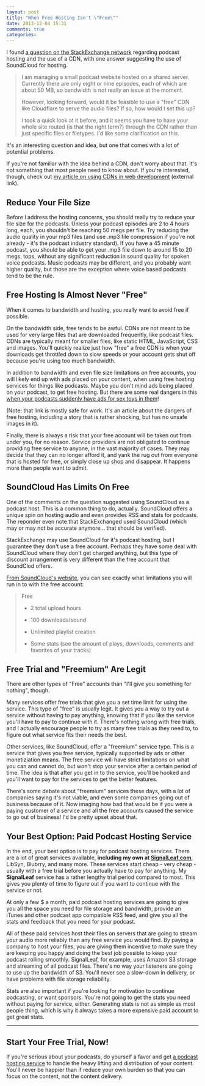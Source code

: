 ```yaml
---
layout: post
title: "When Free Hosting Isn't \"Free\""
date: 2013-12-04 15:31
comments: true
categories: 
---
```


I found [a question on the StackExchange network](http://webmasters.stackexchange.com/questions/52046/podcast-site-serve-audio-files-with-cdn/55791)
regarding podcast hosting and the use of a CDN, with one answer 
suggesting the use of SoundCloud for hosting.

> I am managing a small podcast website hosted on a shared server. Currently there are only eight or nine episodes, each of which are about 50 MB, so bandwidth is not really an issue at the moment.
> 
> However, looking forward, would it be feasible to use a "free" CDN like Cloudflare to serve the audio files? If so, how would I set this up?
> 
> I took a quick look at it before, and it seems you have to have your whole site routed (is that the right term?) through the CDN rather than just specific files or filetypes. I'd like some clarification on this.

It's an interesting question and idea, but one that
comes with a lot of potential problems.

<!-- more -->

If you're not familiar with the idea behind a CDN, don't
worry about that. It's not something that most people need to
know about. If you're interested, though, check out 
[my article on using CDNs in web development](http://www.kendoui.com/blogs/teamblog/posts/13-11-07/know-when-to-cdn.aspx) (external link).

## Reduce Your File Size

Before I address the hosting concerns, you should really try 
to reduce your file size for the podcasts. Unless your podcast 
episodes are 2 to 4 hours long, each, you shouldn't be 
reaching 50 megs per file. Try reducing the audio quality in 
your mp3 files (and use .mp3 file compression if you're not 
already - it's the podcast industry standard). If you have a 
45 minute podcast, you should be able to get your .mp3 file 
down to around 15 to 20 megs, tops, without any significant 
reduction in sound quality for spoken voice podcasts. Music 
podcasts may be different, and you probably want higher 
quality, but those are the exception where voice based 
podcasts tend to be the rule.

## Free Hosting Is Almost Never "Free"

When it comes to bandwidth and hosting, you really want to 
avoid free if possible.

On the bandwidth side, free tends to be awful. CDNs are not 
meant to be used for very large files that are downloaded 
frequently, like podcast files. CDNs are typically meant for 
smaller files, like static HTML, JavaScript, CSS and images. 
You'll quickly realize just how "free" a free CDN is when 
your downloads get throttled down to slow speeds or your 
account gets shut off because you're using too much bandwidth.

In addition to bandwidth and even file size limitations on 
free accounts, you will likely end up with ads placed on your 
content, when using free hosting services for things like 
podcasts. Maybe you don't mind ads being placed on your 
podcast, to get free hosting. But there are some real dangers 
in this [when your podcasts suddenly have ads for sex toys in them](http://schoolofpodcasting.com/how-to-avoid-vibrator-commercials-on-your-podcast-say-no-to-free-media-hosting/)! 

(Note: that link is mostly safe for work. It's an article 
about the dangers of free hosting, including a story that 
is rather shocking, but has no unsafe images in it).

Finally, there is always a risk that your free account will 
be taken out from under you, for no reason. Service providers 
are not obligated to continue providing free service to 
anyone, in the vast majority of cases. They may decide that 
they can no longer afford it, and yank the rug out from 
everyone that is hosted for free, or simply close up shop and 
disappear. It happens more than people want to admit. 

## SoundCloud Has Limits On Free

One of the comments on the question suggested using SoundCloud
as a podcast host. This is a common thing to do, actually. 
SoundCloud offers a unique spin on hosting audio and even
provides RSS and stats for podcasts. The reponder even note
that StackExchanged used SoundCloud (which may or may not
be accurate anymore... that should be verified). 

StackExchange may use SoundCloud for it's podcast hosting, 
but I guarantee they don't use a free account. Perhaps they 
have some deal with SoundCloud where they don't get charged 
anything, but this type of discount arrangement is very 
different than the free account that SoundClod offers. 

[From SoundCloud's website](http://help.soundcloud.com/customer/portal/articles/247820-what-s-the-difference-between-each-subscription-level-), 
you can see exactly what limitations you will run in to with 
the free account:

> 
> Free
>
> - 2 total upload hours
>
> - 100 downloads/sound
>
> - Unlimited playlist creation
>
> - Some stats (see the amount of plays, downloads, comments and favorites of your tracks)

## Free Trial and "Freemium" Are Legit

There are other types of "Free" accounts than "I'll give you
something for nothing", though. 

Many services offer free trials
that give you a set time limit for using the service. This 
type of "free" is usually legit. It gives you a way to try
out a service without having to pay anything, knowing that
if you like the service you'll have to pay to continue with
it. There's nothing wrong with free trials, and I actually
encourage people to try as many free trials as they need to,
to figure out what service fits their needs the best.

Other services, like SoundCloud, offer a "freemium" service
type. This is a service that gives you free service, typically
supported by ads or other monetiziation means. The free
service will have strict limitations on what you can and
cannot do, but won't stop your service after a certain period
of time. The idea is that after you get in to the service,
you'll be hooked and you'll want to pay for the services to
get the better features.

There's some debate about "freemium" services these days, with
a lot of companies saying it's not viable, and even some
companies going out of business because of it. Now imaging
how bad that would be if you were a paying customer of a
service and all the free accounts caused the service to go
out of business! I'd be pretty upset about that.

## Your Best Option: Paid Podcast Hosting Service

In the end, your best option is to pay for podcast hosting 
services. There are a lot of great services available, 
**including my own at [SignalLeaf.com](http://signalleaf.com)**, 
LibSyn, Blubrry, and many more. These services start cheap - 
very cheap - usually with a free trial before you actually 
have to pay for anything. My **SignalLeaf** service has a 
rather lengthy trial period compared to most. This gives you 
plenty of time to figure out if you want to continue with the 
service or not. 

At only a few $ a month, paid podcast hosting services are 
going to give you all the space you need for file storage and 
bandwidth, provide an iTunes and other podcast app compatible 
RSS feed, and give you all the stats and feedback that you 
need for your podcast. 

All of these paid services host their files on servers that 
are going to stream your audio more reliably than any free 
service you would find. By paying a company to host your 
files, you are giving them incentive to make sure they are 
keeping you happy and doing the best job possible to keep 
your podcast rolling smoothly. SignalLeaf, for example, 
uses Amazon S3 storage and streaming of all podcast files. 
There's no way your listeners are going to use up the 
bandwidth of S3. You'll never see a slow-down in delivery, 
or have problems with file storage reliability.

Stats are also important if you're looking for motivation 
to continue podcasting, or want sponsors. You're not going 
to get the stats you need without paying for service, either. 
Generating stats is not as simple as most people thing, which 
is why it always takes a more expensive paid account to get 
great stats. 

---

## Start Your Free Trial, Now!

If you're serious about your podcasts, do yourself a favor 
and get [a podcast hosting service](http://signalleaf.com) to 
handle the heavy lifting and distribution of your content. 
You'll never be happier than if reduce your own burden so 
that you can focus on the content, not the content delivery.

